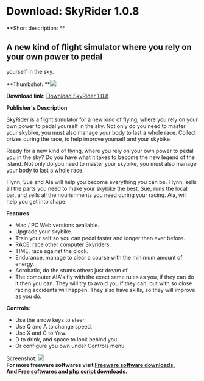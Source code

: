 # Download: SkyRider 1.0.8

**Short description: **

## A new kind of flight simulator where you rely on your own power to pedal
yourself in the sky.

  
**Thumbshot: **![](http://www.freewarefiles.com/screenshot/skyrider_md.jpg)   
  
**Download link:** [Download SkyRider 1.0.8](http://freesoftwares.boysofts.com/SkyRider_program_83771.html)  
  

**Publisher's Description**  
  

SkyRider is a flight simulator for a new kind of flying, where you rely on
your own power to pedal yourself in the sky. Not only do you need to master
your skybike, you must also manage your body to last a whole race. Collect
prizes during the race, to help improve yourself and your skybike.

Ready for a new kind of flying, where you rely on your own power to pedal you
in the sky? Do you have what it takes to become the new legend of the island.
Not only do you need to master your skybike, you must also manage your body to
last a whole race.

Flynn, Sue and Ala will help you become everything you can be. Flynn, sells
all the parts you need to make your skybike the best. Sue, runs the local bar,
and sells all the nourishments you need during your racing. Ala, will help you
get into shape.

**Features:**

  * Mac / PC Web versions available. 
  * Upgrade your skybike. 
  * Train your self so you can pedal faster and longer then ever before. 
  * RACE, race other computer Skyriders. 
  * TIME, race against the clock. 
  * Endurance, manage to clear a course with the minimum amount of energy. 
  * Acrobatic, do the stunts others just dream of. 
  * The computer AIA's fly with the exact same rules as you, if they can do it then you can. They will try to avoid you if they can, but with so close racing accidents will happen. They also have skills, so they will improve as you do. 

**Controls:**

  * Use the arrow keys to steer. 
  * Use Q and A to change speed. 
  * Use X and C to Yaw. 
  * D to drink, and space to look behind you. 
  * Or configure you own under Controls menu. 

  
  
Screenshot: ![](http://www.freewarefiles.com/screenshot/skyrider.jpg)  
**For more freeware softwares visit [Freeware software downloads.](http://freesoftwares.boysofts.com/)**   
**And [Free softwares and php script downloads.](http://www.boysofts.com/)**

